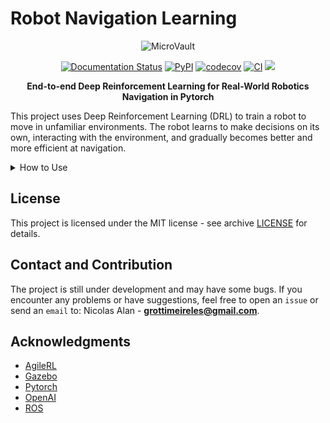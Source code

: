 # Robot Navigation Learning

<div align="center">
     <img src="https://raw.githubusercontent.com/microvault/rnl/main/docs/_static/img.png" alt="MicroVault">
</div>

<p align="center">
  <a href='https://microvault.readthedocs.io/en/latest/?badge=latest'><img src='https://readthedocs.org/projects/microvault/badge/?version=latest' alt='Documentation Status' /></a>
  <a href="https://pypi.org/project/rnl/"><img alt="PyPI" src="https://img.shields.io/pypi/v/rnl"></a>
  <a href="https://codecov.io/gh/microvault/microvault"><img alt="codecov" src="https://codecov.io/gh/microvault/microvault/graph/badge.svg?token=WRTOBP06AW"></a>
  <a href="https://github.com/microvault/microvault/actions/workflows/main.yaml"><img alt="CI" src="https://github.com/microvault/microvault/actions/workflows/main.yaml/badge.svg"></a>
<a href="https://codeclimate.com/github/microvault/microvault/maintainability"><img src="https://api.codeclimate.com/v1/badges/f121e3b57214eac38280/maintainability" /></a>

</p>

<div align="center">

**End-to-end Deep Reinforcement Learning for Real-World Robotics Navigation in Pytorch**

</div>

This project uses Deep Reinforcement Learning (DRL) to train a robot to move in unfamiliar environments. The robot learns to make decisions on its own, interacting with the environment, and gradually becomes better and more efficient at navigation.

<details>
  <summary>How to Use</summary>

Installation and usage mode.

* **Install with pip**:
```bash
pip install rnl
```

*	**Use** `train`:
```python
import numpy as np
import rnl as vault

# 1.step -> config robot
param_robot = vault.robot(
    base_radius=0.033,  # (m)
    vel_linear=[0.0, 2.0],  # [min, max]
    vel_angular=[1.0, 2.0],  # [min, max]
    wheel_distance=0.16,  # (cm)
    weight=1.0,  # robot (kg)
    threshold=0.01,  # distance for obstacle avoidance (cm)
)

# 2.step -> config sensors [for now only lidar sensor!!]
param_sensor = vault.sensor(
    fov=2 * np.pi,
    num_rays=20,
    min_range=0.0,
    max_range=6.0,
)

# 3.step -> config env
param_env = vault.make(
    map_file="None", # map file yaml (Coming soon)
    random_mode="normal",  # hard or normal (Coming soon)
    timestep=1000,  # max timestep
    grid_dimension=5,  # size grid
    friction=0.4,  # grid friction
    porcentage_obstacles=0.1
)

# 4.step -> config train robot
model = vault.Trainer(
    param_robot, param_sensor, param_env, pretrained_model=False
)

# 5.step -> train robot
model.learn(
    batch_size=64,
    lr=0.0001,
    num_envs=2,
    device="cpu",
    target_score=200,
    checkpoint=100,
    checkpoint_path="checkpoints",
    hidden_size=[800, 600],
)

```

*	**Use** `inference`:
```python
import numpy as np
import rnl as vault

# 1.step -> config robot
param_robot = vault.robot(
    base_radius=0.033,  # (m)
    vel_linear=[0.0, 2.0],  # [min, max]
    vel_angular=[1.0, 2.0],  # [min, max]
    wheel_distance=0.16,  # (cm)
    weight=1.0,  # robot (kg)
    threshold=0.01,  # distance for obstacle avoidance (cm)
)

# 2.step -> config sensors [for now only lidar sensor!!]
param_sensor = vault.sensor(
    fov=2 * np.pi,
    num_rays=20,
    min_range=0.0,
    max_range=6.0,
)

# 3.step -> config env
param_env = vault.make(
    map_file="None", # map file yaml (Coming soon)
    random_mode="normal",  # hard or normal (Coming soon)
    timestep=1000,  # max timestep
    grid_dimension=5,  # size grid
    friction=0.4,  # grid friction
    porcentage_obstacles=0.1
)

# 4.step -> config render
param_render = vault.render(fps=100, controller=True, rgb_array=True)


# 5.step -> config train robot
model = vault.Trainer(
    param_robot, param_sensor, param_env, param_render, pretrained_model=False
)

# 6.step -> run robot
model.run()
```

* **Use** `demo`:
```bash
python train.py
```
</details>

## License
This project is licensed under the MIT license - see archive [LICENSE](https://github.com/microvault/rnl/blob/main/LICENSE) for details.

## Contact and Contribution
The project is still under development and may have some bugs. If you encounter any problems or have suggestions, feel free to open an `issue` or send an `email` to:
Nicolas Alan - **grottimeireles@gmail.com**.

## Acknowledgments
* [AgileRL](https://github.com/AgileRL/AgileRL)
* [Gazebo](https://gazebosim.org/home)
* [Pytorch](https://pytorch.org/)
* [OpenAI](https://openai.com/)
* [ROS](https://www.ros.org/)
